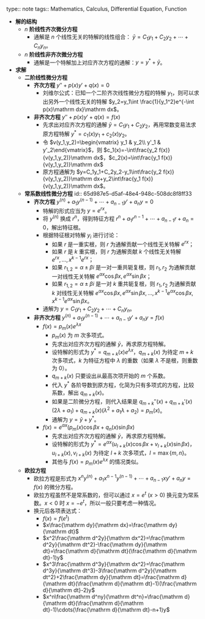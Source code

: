 type:: note
tags:: Mathematics, Calculus, Differential Equation, Function

- **解的结构**
	- $n$ **阶线性齐次微分方程**
		- 通解是 $n$ 个线性无关的特解的线性组合： $\bar y=C_1y_1+C_2y_2+\cdots+C_ny_n$。
	- $n$ **阶线性非齐次微分方程**
		- 通解是一个特解加上对应齐次方程的通解：$y=y^*+\bar y$。
- **求解**
	- **二阶线性微分方程**
		- **齐次方程** $y''+p(x)y'+q(x)=0$
			- 刘维尔公式：已知一个二阶齐次线性微分方程的特解 $y_1$，则可以求出另外一个线性无关的特解 $y_2=y_1\int \frac{1}{y_1^2}e^{-\int p(x)\mathrm dx}\mathrm dx$。
		- **非齐次方程** $y''+p(x)y'+q(x)=f(x)$
			- 先求出对应齐次方程的通解 $\bar y = C_1y_1+C_2y_2$，再用常数变易法求原方程特解 $y^*=c_1(x)y_1+c_2(x)y_2$。
			- 令 $v(y_1,y_2)=\begin{vmatrix} y_1 & y_2\\ y'_1 & y'_2\end{vmatrix}$，则 $c_1(x)=-\int\frac{y_2 f(x)}{v(y_1,y_2)}\mathrm dx$，$c_2(x)=\int\frac{y_1 f(x)}{v(y_1,y_2)}\mathrm dx$
			- 原方程通解为 $y=C_1y_1+C_2y_2-y_1\int\frac{y_2 f(x)}{v(y_1,y_2)}\mathrm dx+y_2\int\frac{y_1 f(x)}{v(y_1,y_2)}\mathrm dx$。
	- **常系数线性微分方程**
	  id:: 65d987e5-d5af-48e4-948c-508dc8f8ff33
		- **齐次方程** $y^{(n)}+a_1y^{(n-1)}+\cdots+a_{n-1}y'+a_ny=0$
			- 特解的形式应当为 $y=e^{rx}$。
			- 将 $y^{(n)}$ 换成 $r^n$，得到特征方程 $r^n+a_1r^{n-1}+\cdots+a_{n-1}r+a_n=0$，解出特征根。
			- 根据特征根对特解 $y_i$ 进行讨论：
				- 如果 $r$ 是一重实根，则 $r$ 为通解贡献一个线性无关特解 $e^{rx}$；
				- 如果 $r$ 是 $k$ 重实根，则 $r$ 为通解贡献 $k$ 个线性无关特解 $e^{rx},\dots,x^{k-1}e^{rx}$；
				- 如果 $r_{1,2}=\alpha\pm\beta i$ 是一对一重共轭复根，则 $r_1,r_2$ 为通解贡献一对线性无关特解 $e^{\alpha x}\cos\beta x,e^{\alpha x}\sin\beta x$；
				- 如果 $r_{1,2}=\alpha\pm\beta i$ 是一对 $k$ 重共轭复根，则 $r_1,r_2$ 为通解贡献 $k$ 对线性无关特解 $e^{\alpha x}\cos\beta x,e^{\alpha x}\sin\beta x,\dots,x^{k-1}e^{\alpha x}\cos\beta x,x^{k-1}e^{\alpha x}\sin\beta x$。
			- 通解为 $y=C_1y_1+C_2y_2+\cdots+C_ny_n$。
		- **非齐次方程** $y^{(n)}+a_1y^{(n-1)}+\cdots+a_{n-1}y'+a_ny=f(x)$
			- $f(x)=p_m(x)e^{\lambda x}$
				- $p_m(x)$ 为 $m$ 次多项式。
				- 先求出对应齐次方程的通解 $\bar y$，再求原方程特解。
				- 设特解的形式为 $y^*=q_{m+k}(x)e^{\lambda x}$，$q_{m+k}(x)$ 为待定 $m+k$ 次多项式，$k$ 为特征方程中 $\lambda$ 的重数（如果 $\lambda$ 不是根，则重数为 $0$）。
				- $q_{m+k}(x)$ 只要设出从最高次项开始的 $m$ 个系数。
				- 代入 $y^*$ 各阶导数到原方程，化简为只有多项式的方程，比较系数，解出 $q_{m+k}(x)$。
				- 如果是二阶微分方程，则代入结果是 $q_{m+k}''(x)+q_{m+k}'(x)(2\lambda+a_1)+q_{m+k}(x)(\lambda^2+a_1\lambda+a_2)=p_m(x)$。
				- 通解为 $y=\bar y+y^*$。
			- $f(x)=e^{\alpha x}(p_m(x)\cos\beta x+q_n(x)\sin\beta x)$
				- 先求出对应齐次方程的通解 $\bar y$，再求原方程特解。
				- 设特解的形式为 $y^*=e^{\alpha x}(u_{l+k}(x)\cos\beta x+v_{l+k}(x)\sin\beta x)$，$u_{l+k}(x),v_{l+k}(x)$ 为待定 $l+k$ 次多项式，$l=\max\{m,n\}$。
				- 其他与 $f(x)=p_m(x)e^{\lambda x}$ 的情况类似。
	- **欧拉方程**
		- 欧拉方程是形式为 $x^ny^{(n)}+a_1x^{n-1}y^{(n-1)}+\cdots+a_{n-1}xy'+a_ny=f(x)$ 的微分方程。
		- 欧拉方程虽然不是常系数的，但可以通过 $x=e^{t}\ (x>0)$ 换元变为常系数。$x<0$ 时 $x=-e^{t}$，所以一般只要考虑一种情况。
		- 换元后各项表达式：
			- $f(x)=f(e^t)$
			- $x\frac{\mathrm dy}{\mathrm dx}=\frac{\mathrm dy}{\mathrm dt}$
			- $x^2\frac{\mathrm d^2y}{\mathrm dx^2}=\frac{\mathrm d^2y}{\mathrm dt^2}-\frac{\mathrm dy}{\mathrm dt}=\frac{\mathrm d}{\mathrm dt}(\frac{\mathrm d}{\mathrm dt}-1)y$
			- $x^3\frac{\mathrm d^3y}{\mathrm dx^2}=\frac{\mathrm d^3y}{\mathrm dt^3}-3\frac{\mathrm d^2y}{\mathrm dt^2}+2\frac{\mathrm dy}{\mathrm dt}=\frac{\mathrm d}{\mathrm dt}(\frac{\mathrm d}{\mathrm dt}-1)(\frac{\mathrm d}{\mathrm dt}-2)y$
			- $x^n\frac{\mathrm d^ny}{\mathrm dt^n}=\frac{\mathrm d}{\mathrm dt}(\frac{\mathrm d}{\mathrm dt}-1)\cdots(\frac{\mathrm d}{\mathrm dt}-n+1)y$
